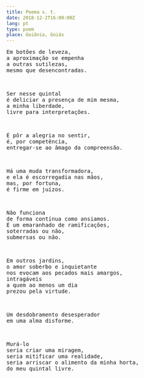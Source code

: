 ```yaml
---
title: Poema s. t.
date: 2018-12-2T16:00:00Z
lang: pt
type: poem
place: Goiânia, Goiás
---
```


<pre>
Em botões de leveza,
a aproximação se empenha
a outras sutilezas,
mesmo que desencontradas.
</pre>

<br/>

<pre>
Ser nesse quintal
é deliciar a presença de mim mesma,
a minha liberdade,
livre para interpretações.
</pre>

<br/>

<pre>
É pôr a alegria no sentir,
é, por competência,
entregar-se ao âmago da compreensão.
</pre>

<br/>

<pre>
Há uma muda transformadora,
e ela é escorregadia nas mãos,
mas, por fortuna,
é firme em juízos.
</pre>

<br/>

<pre>
Não funciona
de forma contínua como ansiamos.
É um emaranhado de ramificações,
soterradas ou não,
submersas ou não.
</pre>

<br/>

<pre>
Em outros jardins,
o amor soberbo e inquietante
nos evocam aos pecados mais amargos,
intragáveis
a quem ao menos um dia
prezou pela virtude.
</pre>

<br/>

<pre>
Um desdobramento desesperador
em uma alma disforme.
</pre>

<br/>

<pre>
Murá-lo
seria criar uma miragem,
seria mitificar uma realidade,
seria arriscar o alimento da minha horta,
do meu quintal livre.
</pre>
